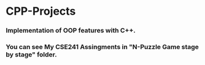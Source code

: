 # CPP-Projects
### Implementation of OOP features with C++.
### You can see My CSE241 Assingments in "N-Puzzle Game stage by stage" folder.
